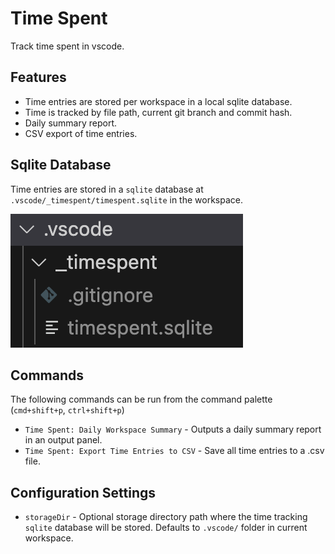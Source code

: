 # Time Spent

Track time spent in vscode.

## Features

- Time entries are stored per workspace in a local sqlite database.
- Time is tracked by file path, current git branch and commit hash.
- Daily summary report.
- CSV export of time entries.

## Sqlite Database

Time entries are stored in a `sqlite` database at `.vscode/_timespent/timespent.sqlite` in the workspace.

![sqlite database](./docs/db.png)

## Commands

The following commands can be run from the command palette (`cmd+shift+p`, `ctrl+shift+p`)

- `Time Spent: Daily Workspace Summary` - Outputs a daily summary report in an output panel.
- `Time Spent: Export Time Entries to CSV` - Save all time entries to a .csv file.

## Configuration Settings

- `storageDir` - Optional storage directory path where the time tracking `sqlite` database will be stored. Defaults to `.vscode/` folder in current workspace.
